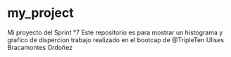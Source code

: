 # my_project
Mi proyecto del Sprint °7 
Este repositorio es para mostrar un histograma y grafico de dispercion 
trabajo realizado en el bootcap de @TripleTen
Ulises Bracamontes Ordoñez
